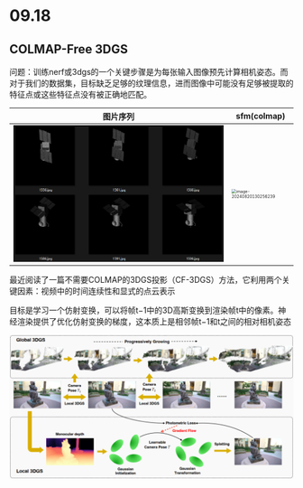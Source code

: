 # 09.18

## COLMAP-Free 3DGS

​	问题：训练nerf或3dgs的一个关键步骤是为每张输入图像预先计算相机姿态。而对于我们的数据集，目标缺乏足够的纹理信息，进而图像中可能没有足够被提取的特征点或这些特征点没有被正确地匹配。

| 图片序列                                                     | sfm(colmap)                                                  |
| ------------------------------------------------------------ | ------------------------------------------------------------ |
| <img src="assets/image-20240918152659705.png" alt="image-20240918152659705" style="zoom: 67%;" /> | <img src="D:\MyArticles\ldc\WeeklyReport\2024\09.18\assets\image-20240820130256239.png" alt="image-20240820130256239" style="zoom: 50%;" /> |

最近阅读了一篇不需要COLMAP的3DGS投影（CF-3DGS）方法，它利用两个关键因素：视频中的时间连续性和显式的点云表示

目标是学习一个仿射变换，可以将帧t−1中的3D高斯变换到渲染帧t中的像素。神经渲染提供了优化仿射变换的梯度，这本质上是相邻帧t−1和t之间的相对相机姿态

<img src="assets/image-20240918154901971.png" alt="image-20240918154901971" style="zoom: 80%;" />








